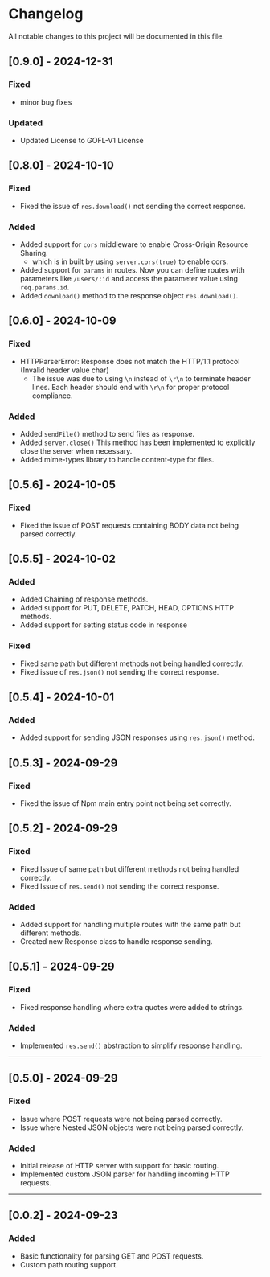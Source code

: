 # Changelog

All notable changes to this project will be documented in this file.
## [0.9.0] - 2024-12-31
### Fixed
- minor bug fixes

### Updated
-  Updated License to GOFL-V1 License

## [0.8.0] - 2024-10-10
### Fixed
- Fixed the issue of `res.download()` not sending the correct response.

### Added
- Added support for `cors` middleware to enable Cross-Origin Resource Sharing.
    -  which is in built by using  `server.cors(true)` to enable cors.
- Added support for `params` in routes. Now you can define routes with parameters like `/users/:id` and access the parameter value using `req.params.id`.
- Added `download()` method to the response object `res.download()`.

## [0.6.0] - 2024-10-09
### Fixed
- HTTPParserError: Response does not match the HTTP/1.1 protocol (Invalid header value char)
   -  The issue was due to using `\n` instead of `\r\n` to terminate header lines. Each header should end with `\r\n` for proper protocol compliance.


### Added
- Added `sendFile()` method to send files as response.
- Added `server.close()` This method has been implemented to explicitly close the server when necessary.
- Added  mime-types library to handle content-type for files.

## [0.5.6] - 2024-10-05
### Fixed
- Fixed the issue of POST requests containing BODY data not being parsed correctly.

##  [0.5.5] - 2024-10-02
### Added
- Added Chaining of response methods.
- Added support for PUT, DELETE, PATCH, HEAD, OPTIONS HTTP methods. 
- Added support for setting status code in response

### Fixed
- Fixed same path but different methods not being handled correctly.
- Fixed issue of `res.json()` not sending the correct response.


## [0.5.4] - 2024-10-01
### Added 
- Added support for sending  JSON responses using `res.json()` method.


## [0.5.3] - 2024-09-29
### Fixed
- Fixed the issue of Npm main entry point not being set correctly.

## [0.5.2] - 2024-09-29
### Fixed
- Fixed Issue of same path but different methods not being handled correctly.
- Fixed Issue of `res.send()` not sending the correct response.

### Added
- Added support for handling multiple routes with the same path but different methods.
- Created new Response class to handle response sending.

## [0.5.1] - 2024-09-29
### Fixed
- Fixed response handling where extra quotes were added to strings.

### Added
- Implemented `res.send()` abstraction to simplify response handling.

---

## [0.5.0] - 2024-09-29
### Fixed
- Issue where POST requests were not being parsed correctly.
- Issue where Nested JSON objects were not being parsed correctly.

### Added
- Initial release of HTTP server with support for basic routing.
- Implemented custom JSON parser for handling incoming HTTP requests.

---

## [0.0.2] - 2024-09-23
### Added
- Basic functionality for parsing GET and POST requests.
- Custom path routing support.

